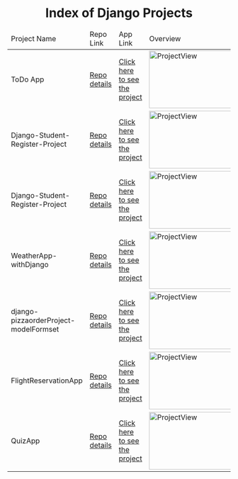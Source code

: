 <p align="center"> 
  
<h1 align="center">Index of Django Projects</h1>

</p>

<p align="center">    </p>

<table>
    <thead>
        <tr>
            <td>Project Name</td>
            <td>Repo Link</td>
            <td>App Link</td>
            <td>Overview</td>
        </tr>
    </thead>
    <tbody> 
        <tr>
            <td> ToDo App </td>
            <td> <a href="https://github.com/BedirhanTalhaKuzucu/Django-todo-app" target="_blank">Repo details</a> </td>
            <td> <a href="https://github.com/BedirhanTalhaKuzucu/Django-todo-app">Click here to see the project</a> </td>
            <td> <img style="width:500px;" src="./gifs/django.gif" alt="ProjectView" height=130> </td> 
        </tr>
        <tr>
            <td> Django-Student-Register-Project </td>
            <td> <a href="https://github.com/BedirhanTalhaKuzucu/Django-Student-Register-Project" target="_blank">Repo details</a> </td>
            <td> <a href="https://github.com/BedirhanTalhaKuzucu/Django-Student-Register-Project">Click here to see the project</a> </td>
            <td> <img style="width:500px;" src="./gifs/django.gif" alt="ProjectView" height=130> </td> 
        </tr>
        <tr>
            <td> Django-Student-Register-Project </td>
            <td> <a href="https://github.com/BedirhanTalhaKuzucu/Django-Student-Register-Project" target="_blank">Repo details</a> </td>
            <td> <a href="https://github.com/BedirhanTalhaKuzucu/Django-Student-Register-Project">Click here to see the project</a> </td>
            <td> <img style="width:500px;" src="./gifs/django.gif" alt="ProjectView" height=130> </td> 
        </tr>
        <tr>
            <td> WeatherApp-withDjango </td>
            <td> <a href="https://github.com/BedirhanTalhaKuzucu/WeatherApp-withDjango" target="_blank">Repo details</a> </td>
            <td> <a href="https://github.com/BedirhanTalhaKuzucu/WeatherApp-withDjango">Click here to see the project</a> </td>
            <td> <img style="width:500px;" src="./gifs/django.gif" alt="ProjectView" height=130> </td> 
        </tr>
        <tr>
            <td> django-pizzaorderProject-modelFormset </td>
            <td> <a href="https://github.com/BedirhanTalhaKuzucu/django-pizzaorderProject-modelFormset" target="_blank">Repo details</a> </td>
            <td> <a href="https://github.com/BedirhanTalhaKuzucu/django-pizzaorderProject-modelFormset">Click here to see the project</a> </td>
            <td> <img style="width:500px;" src="./gifs/django.gif" alt="ProjectView" height=130> </td> 
        </tr>
        <tr>
            <td> FlightReservationApp </td>
            <td> <a href="https://github.com/BedirhanTalhaKuzucu/FlightReservationApp" target="_blank">Repo details</a> </td>
            <td> <a href="https://flight-reservation-app-django.herokuapp.com/swagger/">Click here to see the project</a> </td>
            <td> <img style="width:500px;" src="./gifs/django.gif" alt="ProjectView" height=130> </td> 
        </tr>
        <tr>
            <td> QuizApp </td>
            <td> <a href="https://github.com/BedirhanTalhaKuzucu/QuizApp" target="_blank">Repo details</a> </td>
            <td> <a href="https://quiz-app-with-django.herokuapp.com/swagger/">Click here to see the project</a> </td>
            <td> <img style="width:500px;" src="./gifs/django.gif" alt="ProjectView" height=130> </td> 
        </tr>
        
</tbody>
</table>

